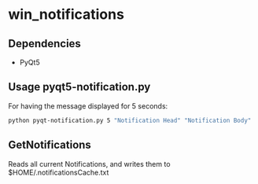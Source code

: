 # win_notifications
## Dependencies
* PyQt5

## Usage pyqt5-notification.py
For having the message displayed for 5 seconds:  
```sh
python pyqt-notification.py 5 "Notification Head" "Notification Body"
```

## GetNotifications
Reads all current Notifications, and writes them to $HOME/.notificationsCache.txt